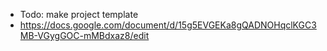 - Todo: make project template
- https://docs.google.com/document/d/15g5EVGEKa8gQADNOHqclKGC3MB-VGygGOC-mMBdxaz8/edit 